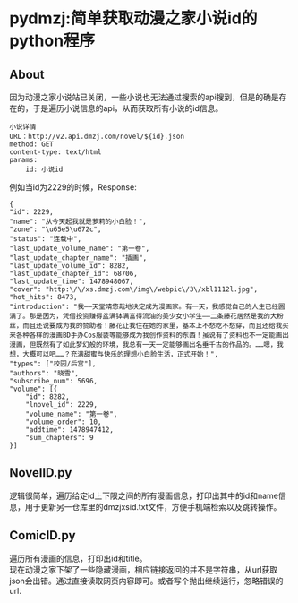 # pydmzj:简单获取动漫之家小说id的python程序
## About

因为动漫之家小说站已关闭，一些小说也无法通过搜索的api搜到，但是的确是存在的，于是遍历小说信息的api，从而获取所有小说的id信息。

```
小说详情
URL：http://v2.api.dmzj.com/novel/${id}.json
method: GET
content-type: text/html
params:
    id: 小说id
```

例如当id为2229的时候，Response:
```
{
"id": 2229,
"name": "从今天起我就是萝莉的小白脸！",
"zone": "\u65e5\u672c",
"status": "连载中",
"last_update_volume_name": "第一卷",
"last_update_chapter_name": "插画",
"last_update_volume_id": 8282,
"last_update_chapter_id": 68706,
"last_update_time": 1478948067,
"cover": "http:\/\/xs.dmzj.com\/img\/webpic\/3\/xbl1112l.jpg",
"hot_hits": 8473,
"introduction": "我——天堂晴悠哉地决定成为漫画家。有一天，我感觉自己的人生已经圆满了。那是因为，凭借投资赚得盆满钵满富得流油的美少女小学生——二条藤花居然是我的大粉丝，而且还说要成为我的赞助者！藤花让我住在她的家里，基本上不愁吃不愁穿，而且还给我买来各种各样的漫画BD手办Cos服装等能够成为我创作资料的东西！虽说有了资料也不一定能画出漫画，但既然有了如此梦幻般的环境，我总有一天一定能够画出名垂千古的作品的。……嗯，我想，大概可以吧……？充满甜蜜与快乐的理想小白脸生活，正式开始！",
"types": ["校园/后宫"],
"authors": "晓雪",
"subscribe_num": 5696,
"volume": [{
    "id": 8282,
    "lnovel_id": 2229,
    "volume_name": "第一卷",
    "volume_order": 10,
    "addtime": 1478947412,
    "sum_chapters": 9
}]
```

## NovelID.py

逻辑很简单，遍历给定id上下限之间的所有漫画信息，打印出其中的id和name信息，用于更新另一仓库里的dmzjxsid.txt文件，方便手机端检索以及跳转操作。

## ComicID.py
遍历所有漫画的信息，打印出id和title。  
现在动漫之家下架了一些隐藏漫画，相应链接返回的并不是字符串，从url获取json会出错。通过直接读取网页内容即可。或者写个抛出继续运行，忽略错误的url.
